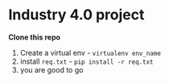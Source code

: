 # Industry 4.0 project 

**Clone this repo**

1. Create a virtual env - `virtualenv env_name`
2. install `req.txt` - `pip install -r req.txt`
3. you are good to go 